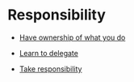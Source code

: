 # Responsibility


 - [Have ownership of what you do](../Have%20ownership%20of%20what%20you%20do/index.md)
    
 - [Learn to delegate](../Learn%20to%20delegate/index.md)
    
 - [Take responsibility](../Take%20responsibility/index.md)
    
